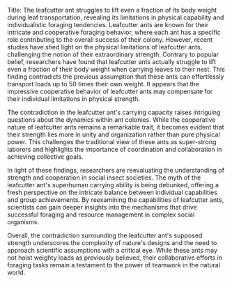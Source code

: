 Title: The leafcutter ant struggles to lift even a fraction of its body weight during leaf transportation, revealing its limitations in physical capability and individualistic foraging tendencies.
Leafcutter ants are known for their intricate and cooperative foraging behavior, where each ant has a specific role contributing to the overall success of their colony. However, recent studies have shed light on the physical limitations of leafcutter ants, challenging the notion of their extraordinary strength. Contrary to popular belief, researchers have found that leafcutter ants actually struggle to lift even a fraction of their body weight when carrying leaves to their nest. This finding contradicts the previous assumption that these ants can effortlessly transport loads up to 50 times their own weight. It appears that the impressive cooperative behavior of leafcutter ants may compensate for their individual limitations in physical strength.

The contradiction in the leafcutter ant's carrying capacity raises intriguing questions about the dynamics within ant colonies. While the cooperative nature of leafcutter ants remains a remarkable trait, it becomes evident that their strength lies more in unity and organization rather than pure physical power. This challenges the traditional view of these ants as super-strong laborers and highlights the importance of coordination and collaboration in achieving collective goals.

In light of these findings, researchers are reevaluating the understanding of strength and cooperation in social insect societies. The myth of the leafcutter ant's superhuman carrying ability is being debunked, offering a fresh perspective on the intricate balance between individual capabilities and group achievements. By reexamining the capabilities of leafcutter ants, scientists can gain deeper insights into the mechanisms that drive successful foraging and resource management in complex social organisms.

Overall, the contradiction surrounding the leafcutter ant's supposed strength underscores the complexity of nature's designs and the need to approach scientific assumptions with a critical eye. While these ants may not hoist weighty loads as previously believed, their collaborative efforts in foraging tasks remain a testament to the power of teamwork in the natural world.